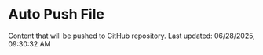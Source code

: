 # Auto Push File

Content that will be pushed to GitHub repository.
Last updated: 06/28/2025, 09:30:32 AM